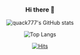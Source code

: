 <div align="center">

### Hi there 👋

![quack777's GitHub stats](https://github-readme-stats.vercel.app/api?username=quack777&show_icons=true&theme=highcontrast)

![Top Langs](https://github-readme-stats.vercel.app/api/top-langs/?username=quack777&layout=compact&theme=dark)


[![Hits](https://hits.seeyoufarm.com/api/count/incr/badge.svg?url=https%3A%2F%2Fgithub.com%2Fquack777&count_bg=%2379C83D&title_bg=%23555555&icon=&icon_color=%23E7E7E7&title=hits&edge_flat=false)](https://hits.seeyoufarm.com)

</div>
